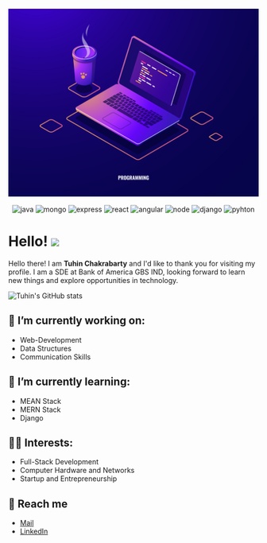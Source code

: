 [![Header](https://github.com/Tuhin-SnapD/Tuhin-SnapD/blob/main/header.jpg? "Header")](https://github.com/Tuhin-SnapD/Tuhin-SnapD/blob/main/header_picture.jpg)

<p align='center'>  
  <img alt="java" height="30px" src="https://api.iconify.design/logos:java.svg" />

  <img alt="mongo" height="30px" src="https://api.iconify.design/logos:mongodb.svg" />
  <img alt="express" height="30px" src="https://api.iconify.design/logos:express.svg" />
  <img alt="react" height="30px" src="https://api.iconify.design/logos:react.svg" />
  <img alt="angular" height="30px" src="https://api.iconify.design/logos:angular.svg" />
  <img alt="node" height="30px" src="https://api.iconify.design/logos:nodejs.svg" />

  <img alt="django" height="30px" src="https://api.iconify.design/logos:django.svg" />
    <img alt="pyhton" height="30px" src="https://api.iconify.design/logos:python.svg" />

  

 
</p>

# Hello! <img src="https://raw.githubusercontent.com/MartinHeinz/MartinHeinz/master/wave.gif" width="30px">


Hello there! I am **Tuhin Chakrabarty** and I'd like to thank you for visiting my profile. I am a SDE at Bank of America GBS IND, looking forward to learn new things and explore opportunities in technology.


![Tuhin's GitHub stats](https://github-readme-stats.vercel.app/api?username=Tuhin-SnapD)

## 🔭 I’m currently working on: 
- Web-Development
- Data Structures
- Communication Skills


## 🌱 I’m currently learning: 
- MEAN Stack
- MERN Stack
- Django

## 👨‍💻 Interests:
- Full-Stack Development
- Computer Hardware and Networks
- Startup and Entrepreneurship

## :speech_balloon:	 Reach me
- [Mail](mailto:tuhinchakrabarty14@gmail.com?subject=[GitHub]%20Source%20Han%20Sans)
- [LinkedIn](https://www.linkedin.com/in/tuhin-chakrabarty-1074aa19b/)


